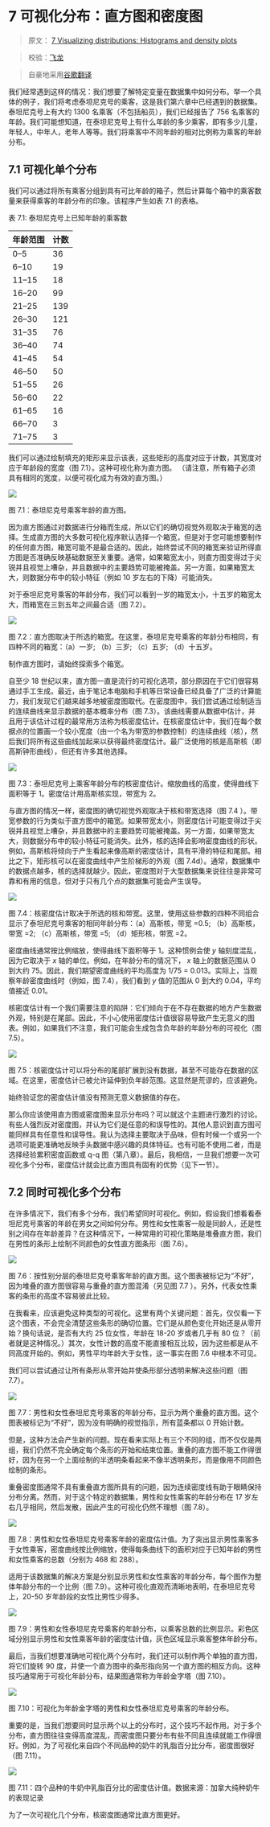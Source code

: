 # 7 可视化分布：直方图和密度图

> 原文： [7 Visualizing distributions: Histograms and density plots](https://serialmentor.com/dataviz/histograms-density-plots.html)

> 校验：[飞龙](https://github.com/wizardforcel)

> 自豪地采用[谷歌翻译](https://translate.google.cn/)

我们经常遇到这样的情况：我们想要了解特定变量在数据集中如何分布。举一个具体的例子，我们将考虑泰坦尼克号的乘客，这是我们第六章中已经遇到的数据集。泰坦尼克号上有大约 1300 名乘客（不包括船员），我们已经报告了 756 名乘客的年龄。我们可能想知道，在泰坦尼克号上有什么年龄的多少乘客，即有多少儿童，年轻人，中年人，老年人等等。我们将乘客中不同年龄的相对比例称为乘客的年龄分布。

## 7.1 可视化单个分布

我们可以通过将所有乘客分组到具有可比年龄的箱子，然后计算每个箱中的乘客数量来获得乘客的年龄分布的印象。该程序产生如表 7.1 的表格。

表 7.1: 泰坦尼克号上已知年龄的乘客数

| 年龄范围 | 计数 |
| --- | --- |
| 0–5 | 36 |
| 6–10 | 19 |
| 11–15 | 18 |
| 16–20 | 99 |
| 21–25 | 139 |
| 26–30 | 121 |
| 31–35 | 76 |
| 36–40 | 74 |
| 41–45 | 54 |
| 46–50 | 50 |
| 51–55 | 26 |
| 56–60 | 22 |
| 61–65 | 16 |
| 66–70 | 3 |
| 71–75 | 3 |

我们可以通过绘制填充的矩形来显示该表，这些矩形的高度对应于计数，其宽度对应于年龄段的宽度（图 7.1）。这种可视化称为直方图。 （请注意，所有箱子必须具有相同的宽度，以便可视化成为有效的直方图。）

![](img/681180210f661e5e9e73d76c327dc11b.jpg)

图 7.1：泰坦尼克号乘客年龄的直方图。

因为直方图通过对数据进行分箱而生成，所以它们的确切视觉外观取决于箱宽的选择。生成直方图的大多数可视化程序默认选择一个箱宽，但是对于您可能想要制作的任何直方图，箱宽可能不是最合适的。因此，始终尝试不同的箱宽来验证所得直方图是否准确反映基础数据至关重要。通常，如果箱宽太小，则直方图变得过于尖锐并且视觉上嘈杂，并且数据中的主要趋势可能被掩盖。另一方面，如果箱宽太大，则数据分布中的较小特征（例如 10 岁左右的下降）可能消失。

对于泰坦尼克号乘客的年龄分布，我们可以看到一岁的箱宽太小，十五岁的箱宽太大，而箱宽在三到五年之间最合适（图 7.2）。

![](img/0328d0dcb4bbfc08cb77cb967ec219f6.jpg)

图 7.2：直方图取决于所选的箱宽。在这里，泰坦尼克号乘客的年龄分布相同，有四种不同的箱宽：（a）一岁; （b）三岁; （c）五岁; （d）十五岁。

制作直方图时，请始终探索多个箱宽。

自至少 18 世纪以来，直方图一直是流行的可视化选项，部分原因在于它们很容易通过手工生成。最近，由于笔记本电脑和手机等日常设备已经具备了广泛的计算能力，我们发现它们越来越多地被密度图取代。在密度图中，我们尝试通过绘制适当的连续曲线来显示数据的基本概率分布（图 7.3）。该曲线需要从数据中估计，并且用于该估计过程的最常用方法称为核密度估计。在核密度估计中，我们在每个数据点的位置画一个较小宽度（由一个名为带宽的参数控制）的连续曲线（核），然后我们将所有这些曲线加起来以获得最终密度估计。最广泛使用的核是高斯核（即高斯钟形曲线），但还有许多其他选择。

![](img/7532646ef6c811b16eed10602dabffdb.jpg)

图 7.3：泰坦尼克号上乘客年龄分布的核密度估计。缩放曲线的高度，使得曲线下面积等于 1。密度估计用高斯核实现，带宽为 2。

与直方图的情况一样，密度图的确切视觉外观取决于核和带宽选择（图 7.4 ）。带宽参数的行为类似于直方图中的箱宽。如果带宽太小，则密度估计可能变得过于尖锐并且视觉上嘈杂，并且数据中的主要趋势可能被掩盖。另一方面，如果带宽太大，则数据分布中的较小特征可能消失。此外，核的选择会影响密度曲线的形状。例如，高斯核将倾向于产生看起来像高斯的密度估计，具有平滑的特征和尾部。相比之下，矩形核可以在密度曲线中产生阶梯形的外观（图 7.4d）。通常，数据集中的数据点越多，核的选择就越少。因此，密度图对于大型数据集来说往往是非常可靠和有用的信息，但对于只有几个点的数据集可能会产生误导。

![](img/e4a674b3d19259427d7e5df20c10177c.jpg)

图 7.4：核密度估计取决于所选的核和带宽。这里，使用这些参数的四种不同组合显示了泰坦尼克号乘客的相同年龄分布：（a）高斯核，带宽 =0.5; （b）高斯核，带宽 =2; （c）高斯核，带宽 =5; （d）矩形核，带宽 =2。

密度曲线通常按比例缩放，使得曲线下面积等于 1。这种惯例会使 *y* 轴刻度混乱，因为它取决于 *x* 轴的单位。例如，在年龄分布的情况下， *x* 轴上的数据范围从 0 到大约 75。因此，我们期望密度曲线的平均高度为 1/75 = 0.013。实际上，当观察年龄密度曲线时（例如，图 7.4），我们看到 *y* 值的范围从 0 到大约 0.04，平均值接近 0.01。

核密度估计有一个我们需要注意的陷阱：它们倾向于在不存在数据的地方产生数据外观，特别是在尾部。因此，不小心使用密度估计值很容易导致产生无意义的图表。例如，如果我们不注意，我们可能会生成包含负年龄的年龄分布的可视化（图 7.5）。

![](img/88f6ba188d11dccbf63dd04c356c3a05.jpg)

图 7.5：核密度估计可以将分布的尾部扩展到没有数据，甚至不可能存在数据的区域。在这里，密度估计已被允许延伸到负年龄范围。这显然是荒谬的，应该避免。

始终验证您的密度估计值没有预测无意义数据值的存在。

那么你应该使用直方图或密度图来显示分布吗？可以就这个主题进行激烈的讨论。有些人强烈反对密度图，并认为它们是任意的和误导性的。其他人意识到直方图可能同样具有任意性和误导性。我认为选择主要取决于品味，但有时候一个或另一个选项可能更准确地反映手头数据中感兴趣的具体特征。也有可能不使用二者，而是选择经验累积密度函数或 q-q 图（第八章）。最后，我相信，一旦我们想要一次可视化多个分布，密度估计就会比直方图具有固有的优势（见下一节）。

## 7.2 同时可视化多个分布

在许多情况下，我们有多个分布，我们希望同时可视化。例如，假设我们想看看泰坦尼克号乘客的年龄在男女之间如何分布。男性和女性乘客一般是同龄人，还是性别之间存在年龄差异？在这种情况下，一种常用的可视化策略是堆叠直方图，我们在男性的条形上绘制不同颜色的女性直方图条形（图 7.6）。

![](img/a6d6ae6425e2f74b889a6b6c0d8ddb07.jpg)

图 7.6：按性别分层的泰坦尼克号乘客年龄的直方图。这个图表被标记为“不好”，因为堆叠的直方图很容易与重叠的直方图混淆（另见图 7.7 ）。另外，代表女性乘客的条形的高度不容易彼此比较。

在我看来，应该避免这种类型的可视化。这里有两个关键问题：首先，仅仅看一下这个图表，不会完全清楚这些条形的确切位置。它们是从颜色变化开始还是从零开始？换句话说，是否有大约 25 位女性，年龄在 18-20 岁或者几乎有 80 位？（前者就是这种情况。）其次，女性计数的高度不能直接相互比较，因为这些都是从不同高度开始的。例如，男性平均年龄大于女性，这一事实在图 7.6 中根本不可见。

我们可以尝试通过让所有条形从零开始并使条形部分透明来解决这些问题（图 7.7）。

![](img/7413ef72a7d54a53f9b23ca84e22e76c.jpg)

图 7.7：男性和女性泰坦尼克号乘客的年龄分布，显示为两个重叠的直方图。这个图表被标记为“不好”，因为没有明确的视觉指示，所有蓝条都以 0 开始计数。

但是，这种方法会产生新的问题。现在看来实际上有三个不同的组，而不仅仅是两组，我们仍然不完全确定每个条形的开始和结束位置。重叠的直方图不能工作得很好，因为在另一个上面绘制的半透明条看起来不像半透明条形，而是像用不同颜色绘制的条形。

重叠密度图通常不具有重叠直方图所具有的问题，因为连续密度线有助于眼睛保持分布分离。然而，对于这个特定的数据集，男性和女性乘客的年龄分布在 17 岁左右几乎相同，然后发散，因此产生的可视化仍然不理想（图 7.8）。

![](img/23fc6221d1fc44756f357ce31828cd78.jpg)

图 7.8：男性和女性泰坦尼克号乘客年龄的密度估计值。为了突出显示男性乘客多于女性乘客，密度曲线按比例缩放，使得每条曲线下的面积对应于已知年龄的男性和女性乘客的总数（分别为 468 和 288）。

适用于该数据集的解决方案是分别显示男性和女性乘客的年龄分布，每个图作为整体年龄分布的一个比例（图 7.9）。这种可视化直观而清晰地表明，在泰坦尼克号上，20-50 岁年龄段的女性比男性少得多。

![](img/8ce2b228e73d8c22326e01b4c33f971e.jpg)

图 7.9：男性和女性泰坦尼克号乘客的年龄分布，以乘客总数的比例显示。彩色区域分别显示男性和女性乘客年龄的密度估计值，灰色区域显示乘客整体年龄分布。

最后，当我们想要准确地可视化两个分布时，我们还可以制作两个单独的直方图，将它们旋转 90 度，并使一个直方图中的条形指向另一个直方图的相反方向。这种技巧通常用于可视化年龄分布，结果图通常称为年龄金字塔（图 7.10）。

![](img/8188b1e89bde6b665a057c9b62ba6922.jpg)

图 7.10：可视化为年龄金字塔的男性和女性泰坦尼克号乘客的年龄分布。

重要的是，当我们想要同时显示两个以上的分布时，这个技巧不起作用。对于多个分布，直方图往往变得高度混乱，而密度图只要分布有些不同且连续就能工作得很好。例如，为了可视化来自四个不同品种的奶牛的乳脂百分比分布，密度图很好（图 7.11）。

![](img/1fbc40ef2a1dfb7718b189c124b36aca.jpg)

图 7.11：四个品种的牛奶中乳脂百分比的密度估计值。数据来源：加拿大纯种奶牛的表现记录

为了一次可视化几个分布，核密度图通常比直方图更好。